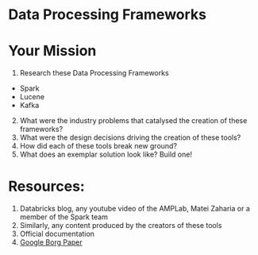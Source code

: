 # Data Processing Frameworks 

# Your Mission

1. Research these Data Processing Frameworks
  * Spark 
  * Lucene
  * Kafka 
2. What were the industry problems that catalysed the creation of these frameworks? 
3. What were the design decisions driving the creation of these tools? 
4. How did each of these tools break new ground? 
5. What does an exemplar solution look like? Build one! 

# Resources: 

1. Databricks blog, any youtube video of the AMPLab, Matei Zaharia or a member of the Spark team 
2. Similarly, any content produced by the creators of these tools
3. Official documentation 
4. [Google Borg Paper](https://databricks.com/blog/2015/04/28/project-tungsten-bringing-spark-closer-to-bare-metal.html)
